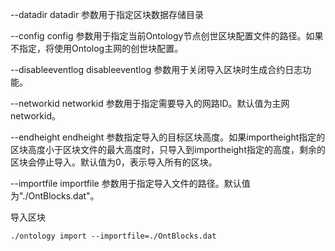 

--datadir
datadir 参数用于指定区块数据存储目录

--config
config 参数用于指定当前Ontology节点创世区块配置文件的路径。如果不指定，将使用Ontolog主网的创世块配置。

--disableeventlog
disableeventlog 参数用于关闭导入区块时生成合约日志功能。

--networkid
networkid 参数用于指定需要导入的网路ID。默认值为主网networkid。

--endheight
endheight 参数指定导入的目标区块高度。如果importheight指定的区块高度小于区块文件的最大高度时，只导入到importheight指定的高度，剩余的区块会停止导入。默认值为0，表示导入所有的区块。

--importfile
importfile 参数用于指定导入文件的路径。默认值为"./OntBlocks.dat"。

导入区块

```
./ontology import --importfile=./OntBlocks.dat
```